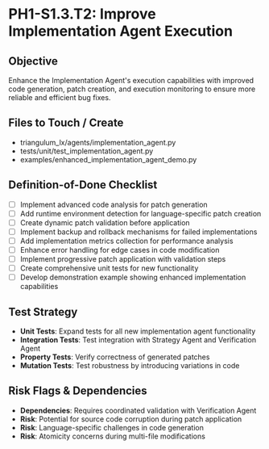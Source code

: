 # PH1-S1.3.T2: Improve Implementation Agent Execution

## Objective
Enhance the Implementation Agent's execution capabilities with improved code generation, patch creation, and execution monitoring to ensure more reliable and efficient bug fixes.

## Files to Touch / Create
- triangulum_lx/agents/implementation_agent.py
- tests/unit/test_implementation_agent.py
- examples/enhanced_implementation_agent_demo.py

## Definition-of-Done Checklist
- [ ] Implement advanced code analysis for patch generation
- [ ] Add runtime environment detection for language-specific patch creation
- [ ] Create dynamic patch validation before application
- [ ] Implement backup and rollback mechanisms for failed implementations
- [ ] Add implementation metrics collection for performance analysis
- [ ] Enhance error handling for edge cases in code modification
- [ ] Implement progressive patch application with validation steps
- [ ] Create comprehensive unit tests for new functionality
- [ ] Develop demonstration example showing enhanced implementation capabilities

## Test Strategy
- **Unit Tests**: Expand tests for all new implementation agent functionality
- **Integration Tests**: Test integration with Strategy Agent and Verification Agent
- **Property Tests**: Verify correctness of generated patches
- **Mutation Tests**: Test robustness by introducing variations in code

## Risk Flags & Dependencies
- **Dependencies**: Requires coordinated validation with Verification Agent
- **Risk**: Potential for source code corruption during patch application
- **Risk**: Language-specific challenges in code generation
- **Risk**: Atomicity concerns during multi-file modifications

